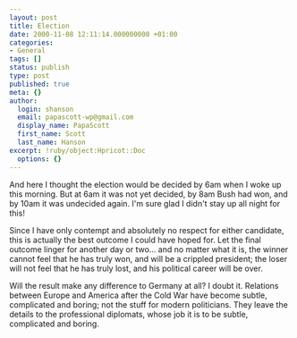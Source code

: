 ```yaml
---
layout: post
title: Election
date: 2000-11-08 12:11:14.000000000 +01:00
categories:
- General
tags: []
status: publish
type: post
published: true
meta: {}
author:
  login: shanson
  email: papascott-wp@gmail.com
  display_name: PapaScott
  first_name: Scott
  last_name: Hanson
excerpt: !ruby/object:Hpricot::Doc
  options: {}
---
```

<p>And here I thought the election would be decided by 6am when I woke up this morning. But at 6am it was not yet decided, by 8am Bush had won, and by 10am it was undecided again. I'm sure glad I didn't stay up all night for this!</p>
<p>Since I have only contempt and absolutely no respect for either candidate, this is actually the best outcome I could have hoped for. Let the final outcome linger for another day or two... and no matter what it is, the winner cannot feel that he has truly won, and will be a crippled president; the loser will not feel that he has truly lost, and his political career will be over. </p>
<p>Will the result make any difference to Germany at all? I doubt it. Relations between Europe and America after the Cold War have become subtle, complicated and boring; not the stuff for modern politicians. They leave the details to the professional diplomats, whose job it is to be subtle, complicated and boring.</p>
